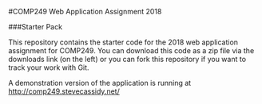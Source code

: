 #COMP249 Web Application Assignment 2018

###Starter Pack

This repository contains the starter code for the 
2018 web application assignment for COMP249.  You can download
this code as a zip file via the downloads link (on the left) or
you can fork this repository if you want to track your work
with Git.  

A demonstration version of the application is running at 
http://comp249.stevecassidy.net/ 

